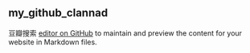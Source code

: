 ## my_github_clannad

豆瓣搜索 [editor on GitHub](https://github.com/clannadx/react-search/edit/master/index.md) to maintain and preview the content for your website in Markdown files.


